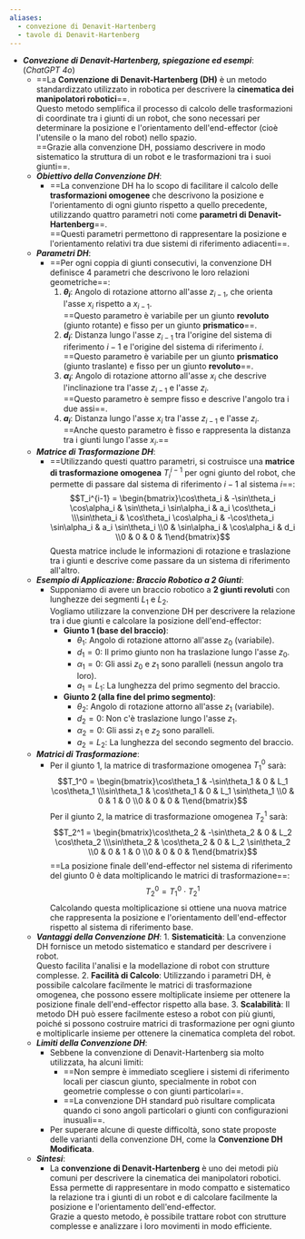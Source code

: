 ```yaml
---
aliases:
  - convezione di Denavit-Hartenberg
  - tavole di Denavit-Hartenberg
---
```

- ***Convezione di Denavit-Hartenberg, spiegazione ed esempi***:<br>(*ChatGPT 4o*)
	- ==La **Convenzione di Denavit-Hartenberg (DH)** è un metodo standardizzato utilizzato in robotica per descrivere la **cinematica dei manipolatori robotici**==.<br>Questo metodo semplifica il processo di calcolo delle trasformazioni di coordinate tra i giunti di un robot, che sono necessari per determinare la posizione e l'orientamento dell'end-effector (cioè l'utensile o la mano del robot) nello spazio.<br>==Grazie alla convenzione DH, possiamo descrivere in modo sistematico la struttura di un robot e le trasformazioni tra i suoi giunti==.
	- ***Obiettivo della Convenzione DH***:
		- ==La convenzione DH ha lo scopo di facilitare il calcolo delle **trasformazioni omogenee** che descrivono la posizione e l'orientamento di ogni giunto rispetto a quello precedente, utilizzando quattro parametri noti come **parametri di Denavit-Hartenberg**==.<br>==Questi parametri permettono di rappresentare la posizione e l'orientamento relativi tra due sistemi di riferimento adiacenti==.
	- ***Parametri DH***:
		- ==Per ogni coppia di giunti consecutivi, la convenzione DH definisce 4 parametri che descrivono le loro relazioni geometriche==:
			1. **$\theta_i$**: Angolo di rotazione attorno all'asse $z_{i-1}$, che orienta l'asse $x_i$ rispetto a $x_{i-1}$.<br>==Questo parametro è variabile per un giunto **revoluto** (giunto rotante) e fisso per un giunto **prismatico**==.
			2. **$d_i$**: Distanza lungo l'asse $z_{i-1}$ tra l'origine del sistema di riferimento $i-1$ e l'origine del sistema di riferimento $i$.<br>==Questo parametro è variabile per un giunto **prismatico** (giunto traslante) e fisso per un giunto **revoluto**==.
			3. **$\alpha_i$**: Angolo di rotazione attorno all'asse $x_i$ che descrive l'inclinazione tra l'asse $z_{i-1}$ e l'asse $z_i$.<br>==Questo parametro è sempre fisso e descrive l'angolo tra i due assi==.
			4. **$a_i$**: Distanza lungo l'asse $x_i$ tra l'asse $z_{i-1}$ e l'asse $z_i$.<br>==Anche questo parametro è fisso e rappresenta la distanza tra i giunti lungo l'asse $x_i$.==
	- ***Matrice di Trasformazione DH***:
		- ==Utilizzando questi quattro parametri, si costruisce una **matrice di trasformazione omogenea** $T_i^{i-1}$ per ogni giunto del robot, che permette di passare dal sistema di riferimento $i-1$ al sistema $i$==:$$T_i^{i-1} = \begin{bmatrix}\cos\theta_i & -\sin\theta_i \cos\alpha_i & \sin\theta_i \sin\alpha_i & a_i \cos\theta_i \\\sin\theta_i & \cos\theta_i \cos\alpha_i & -\cos\theta_i \sin\alpha_i & a_i \sin\theta_i \\0 & \sin\alpha_i & \cos\alpha_i & d_i \\0 & 0 & 0 & 1\end{bmatrix}$$Questa matrice include le informazioni di rotazione e traslazione tra i giunti e descrive come passare da un sistema di riferimento all'altro.
	- ***Esempio di Applicazione: Braccio Robotico a 2 Giunti***:
		- Supponiamo di avere un braccio robotico a **2 giunti revoluti** con lunghezze dei segmenti $L_1$ e $L_2$.<br>Vogliamo utilizzare la convenzione DH per descrivere la relazione tra i due giunti e calcolare la posizione dell'end-effector:
			- **Giunto 1 (base del braccio)**:
				- $\theta_1$: Angolo di rotazione attorno all'asse $z_0$ (variabile).
				- $d_1 = 0$: Il primo giunto non ha traslazione lungo l'asse $z_0$.
				- $\alpha_1 = 0$: Gli assi $z_0$ e $z_1$ sono paralleli (nessun angolo tra loro).
				- $a_1 = L_1$: La lunghezza del primo segmento del braccio.
			- **Giunto 2 (alla fine del primo segmento)**:
				- $\theta_2$: Angolo di rotazione attorno all'asse $z_1$ (variabile).
				- $d_2 = 0$: Non c'è traslazione lungo l'asse $z_1$.
				- $\alpha_2 = 0$: Gli assi $z_1$ e $z_2$ sono paralleli.
				- $a_2 = L_2$: La lunghezza del secondo segmento del braccio.
	- ***Matrici di Trasformazione***:
		- Per il giunto 1, la matrice di trasformazione omogenea $T_1^0$ sarà:$$T_1^0 = \begin{bmatrix}\cos\theta_1 & -\sin\theta_1 & 0 & L_1 \cos\theta_1 \\\sin\theta_1 & \cos\theta_1 & 0 & L_1 \sin\theta_1 \\0 & 0 & 1 & 0 \\0 & 0 & 0 & 1\end{bmatrix}$$Per il giunto 2, la matrice di trasformazione omogenea $T_2^1$ sarà:$$T_2^1 = \begin{bmatrix}\cos\theta_2 & -\sin\theta_2 & 0 & L_2 \cos\theta_2 \\\sin\theta_2 & \cos\theta_2 & 0 & L_2 \sin\theta_2 \\0 & 0 & 1 & 0 \\0 & 0 & 0 & 1\end{bmatrix}$$==La posizione finale dell'end-effector nel sistema di riferimento del giunto 0 è data moltiplicando le matrici di trasformazione==:$$T_2^0 = T_1^0 \cdot T_2^1$$Calcolando questa moltiplicazione si ottiene una nuova matrice che rappresenta la posizione e l'orientamento dell'end-effector rispetto al sistema di riferimento base.
	- ***Vantaggi della Convenzione DH***:
		  1. **Sistematicità**: La convenzione DH fornisce un metodo sistematico e standard per descrivere i robot.<br>Questo facilita l'analisi e la modellazione di robot con strutture complesse.
		  2. **Facilità di Calcolo**: Utilizzando i parametri DH, è possibile calcolare facilmente le matrici di trasformazione omogenea, che possono essere moltiplicate insieme per ottenere la posizione finale dell'end-effector rispetto alla base.
		  3. **Scalabilità**: Il metodo DH può essere facilmente esteso a robot con più giunti, poiché si possono costruire matrici di trasformazione per ogni giunto e moltiplicarle insieme per ottenere la cinematica completa del robot.
	- ***Limiti della Convenzione DH***:
		- Sebbene la convenzione di Denavit-Hartenberg sia molto utilizzata, ha alcuni limiti:
			- ==Non sempre è immediato scegliere i sistemi di riferimento locali per ciascun giunto, specialmente in robot con geometrie complesse o con giunti particolari==.
			- ==La convenzione DH standard può risultare complicata quando ci sono angoli particolari o giunti con configurazioni inusuali==.
		- Per superare alcune di queste difficoltà, sono state proposte delle varianti della convenzione DH, come la **Convenzione DH Modificata**.
	- ***Sintesi***:
		- La **convenzione di Denavit-Hartenberg** è uno dei metodi più comuni per descrivere la cinematica dei manipolatori robotici.<br>Essa permette di rappresentare in modo compatto e sistematico la relazione tra i giunti di un robot e di calcolare facilmente la posizione e l'orientamento dell'end-effector.<br>Grazie a questo metodo, è possibile trattare robot con strutture complesse e analizzare i loro movimenti in modo efficiente.
